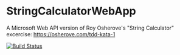 # StringCalculatorWebApp

A Microsoft Web API version of Roy Osherove's "String Calculator" excercise: https://osherove.com/tdd-kata-1

[![Build Status](https://dev.azure.com/blueyodeler/StringCalculatorWeb/_apis/build/status/StringCalculator-Web?branchName=master)](https://dev.azure.com/blueyodeler/StringCalculatorWeb/_build/latest?definitionId=7&branchName=master)
